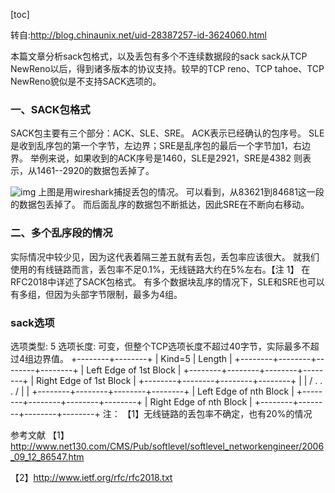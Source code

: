 [toc]

转自:http://blog.chinaunix.net/uid-28387257-id-3624060.html



本篇文章分析sack包格式，以及丢包有多个不连续数据段的sack
sack从TCP NewReno以后，得到诸多版本的协议支持。较早的TCP reno、TCP tahoe、TCP NewReno貌似是不支持SACK选项的。

### 一、SACK包格式

  SACK包主要有三个部分：ACK、SLE、SRE。
  ACK表示已经确认的包序号。
  SLE是收到乱序包的第一个字节，左边界；SRE是乱序包的最后一个字节加1，右边界。
  举例来说，如果收到的ACK序号是1460，SLE是2921，SRE是4382
  则表示，从1461--2920的数据包丢掉了。

  ![img](http://blog.chinaunix.net/attachment/201304/26/28387257_136696469888vw.png)
[
](http://blog.chinaunix.net/blog/downLoad/fileid/8366.html)  上图是用wireshark捕捉丢包的情况。
  可以看到，从83621到84681这一段的数据包丢掉了。
  而后面乱序的数据包不断抵达，因此SRE在不断向右移动。



### 二、多个乱序段的情况

  实际情况中较少见，因为这代表着隔三差五就有丢包，丢包率应该很大。
  就我们使用的有线链路而言，丢包率不足0.1%，无线链路大约在5%左右。【注 1】
  在RFC2018中详述了SACK包格式。
  有多个数据块乱序的情况下，SLE和SRE也可以有多组，但因为头部字节限制，最多为4组。



### sack选项

  选项类型: 5  选项长度: 可变，但整个TCP选项长度不超过40字节，实际最多不超过4组边界值。             +--------+--------+
             | Kind=5 | Length |
    +--------+--------+--------+--------+
    |   Left Edge of 1st Block    |
    +--------+--------+--------+--------+
    |   Right Edge of 1st Block   |
    +--------+--------+--------+--------+
    |                  |
    /      . . .         /
    |                  |
    +--------+--------+--------+--------+
    |   Left Edge of nth Block    |
    +--------+--------+--------+--------+
    |   Right Edge of nth Block   |
    +--------+--------+--------+--------+
注：
【1】无线链路的丢包率不确定，也有20%的情况

参考文献
【1】http://www.net130.com/CMS/Pub/softlevel/softlevel_networkengineer/2006_09_12_86547.htm

【2】http://www.ietf.org/rfc/rfc2018.txt